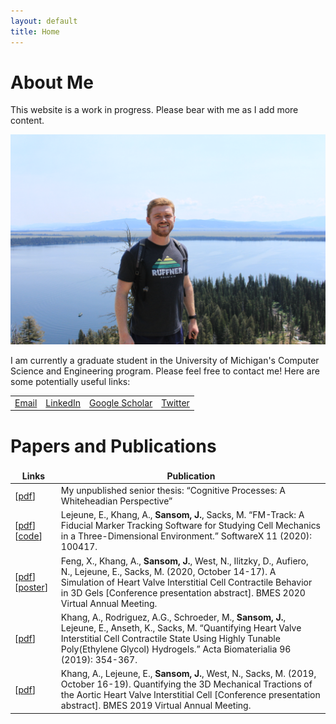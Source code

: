 ```yaml
---
layout: default
title: Home
---
```


# About Me

This website is a work in progress. Please bear with me as I add more content.

<img src="https://raw.githubusercontent.com/jhsansom/jhsansom.github.io/master/docs/profile.JPG">

I am currently a graduate student in the University of Michigan's Computer Science and Engineering program. Please feel free to contact me! Here are some potentially useful links:

<style>
td, th {
   border: none!important;
}
</style>

|  |  |  |  |
| ----------- | ----------- | ----------- | ----------- |
| [Email](mailto:jhsansom@umich.edu) | [LinkedIn](https://www.linkedin.com/in/jhsansom/) | [Google Scholar](https://scholar.google.com/citations?view_op=list_works&hl=en&authuser=1&user=wsoqyloAAAAJ&gmla=AJsN-F4IJi8f-SthCDCYqZHK9Wjl_z_4yaaO4py2ZPbVkFHMbdi3TY4zWfnv14pf3M3IyCSGzhaZjTDglT5jew_HJFiQ2ZufLXJWlGwMyh4oxZxIiUbF_EM) | [Twitter](https://twitter.com/jhsansom) |



# Papers and Publications

| Links      | Publication |
| ----------- | ----------- |
| [[pdf](https://raw.githubusercontent.com/jhsansom/jhsansom.github.io/master/docs/Thesis.pdf)] | My unpublished senior thesis: “Cognitive Processes: A Whiteheadian Perspective”    |
| [[pdf](https://raw.githubusercontent.com/jhsansom/jhsansom.github.io/master/docs/FM_Track.pdf)][[code](https://github.com/elejeune11/FM-Track)] | Lejeune, E., Khang, A., **Sansom, J.**, Sacks, M. “FM-Track: A Fiducial Marker Tracking Software for Studying Cell Mechanics in a Three-Dimensional Environment.” SoftwareX 11 (2020): 100417. |
| [[pdf](https://raw.githubusercontent.com/jhsansom/jhsansom.github.io/master/docs/BMES2020.pdf)][[poster](https://raw.githubusercontent.com/jhsansom/jhsansom.github.io/master/docs/BMES2020_poster.pdf)] | Feng, X., Khang, A., **Sansom, J.**, West, N., Ilitzky, D., Aufiero, N., Lejeune, E., Sacks, M. (2020, October 14-17). A Simulation of Heart Valve Interstitial Cell Contractile Behavior in 3D Gels [Conference presentation abstract]. BMES 2020 Virtual Annual Meeting. |
| [[pdf](https://www.ncbi.nlm.nih.gov/pmc/articles/PMC6717677/)] | Khang, A., Rodriguez, A.G., Schroeder, M., **Sansom, J.**, Lejeune, E., Anseth, K., Sacks, M. “Quantifying Heart Valve Interstitial Cell Contractile State Using Highly Tunable Poly(Ethylene Glycol) Hydrogels.” Acta Biomaterialia 96 (2019): 354-367. |
| [[pdf](https://raw.githubusercontent.com/jhsansom/jhsansom.github.io/master/docs/BMES2019.pdf)] | Khang, A., Lejeune, E., **Sansom, J.**, West, N., Sacks, M. (2019, October 16-19). Quantifying the 3D Mechanical Tractions of the Aortic Heart Valve Interstitial Cell [Conference presentation abstract]. BMES 2019 Virtual Annual Meeting. | 
